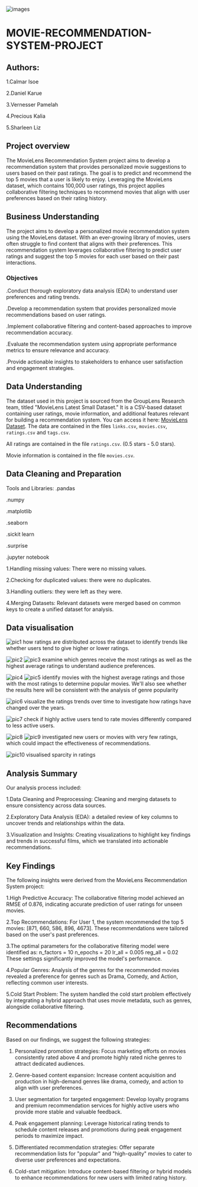 ![images](https://github.com/user-attachments/assets/e5a94c75-f06e-4313-a3d3-f8570e563bb7)
# MOVIE-RECOMMENDATION-SYSTEM-PROJECT
## Authors:
1.Calmar Isoe

2.Daniel Karue

3.Vernesser Pamelah

4.Precious Kalia

5.Sharleen Liz

## Project overview
The MovieLens Recommendation System project aims to develop a recommendation system that provides personalized movie suggestions to users based on their past ratings. The goal is to predict and recommend the top 5 movies that a user is likely to enjoy. Leveraging the MovieLens dataset, which contains 100,000 user ratings, this project applies collaborative filtering techniques to recommend movies that align with user preferences based on their rating history.

## Business Understanding
The project aims to develop a personalized movie recommendation system using the MovieLens dataset. With an ever-growing library of movies, users often struggle to find content that aligns with their preferences. This recommendation system leverages collaborative filtering to predict user ratings and suggest the top 5 movies for each user based on their past interactions.

  ### Objectives

   .Conduct thorough exploratory data analysis (EDA) to understand user preferences and rating trends.

   .Develop a recommendation system that provides personalized movie recommendations based on user ratings.

   .Implement collaborative filtering and content-based approaches to improve recommendation accuracy.

   .Evaluate the recommendation system using appropriate performance metrics to ensure relevance and accuracy.

   .Provide actionable insights to stakeholders to enhance user satisfaction and engagement strategies.
   
## Data Understanding
The dataset used in this project is sourced from the GroupLens Research team, titled "MovieLens Latest Small Dataset." It is a CSV-based dataset containing user ratings, movie information, and additional features relevant for building a recommendation system. You can access it here: [MovieLens Dataset](https://grouplens.org/datasets/movielens/latest/).
The data are contained in the files `links.csv`, `movies.csv`, `ratings.csv` and `tags.csv`.

All ratings are contained in the file `ratings.csv`. (0.5 stars - 5.0 stars).

Movie information is contained in the file `movies.csv`. 

## Data Cleaning and Preparation
Tools and Libraries:
   .pandas
   
   .numpy
   
   .matplotlib
   
   .seaborn
   
   .sickit learn
   
   .surprise
   
   .jupyter notebook
   

   1.Handling missing values: There were no missing values.
   
   2.Checking for duplicated values: there were no duplicates.
   
   3.Handling outliers: they were left as they were.
   
   4.Merging Datasets: Relevant datasets were merged based on common keys to create a unified dataset for analysis.

   ## Data visualisation

   ![pic1](https://github.com/user-attachments/assets/31ecfa55-02f9-4969-8eaa-8a4e11cb8c41) 
   how ratings are distributed across the dataset to identify trends like whether users tend to give higher or lower ratings.
   

   ![pic2](https://github.com/user-attachments/assets/608e7128-32d1-429b-aad2-48403e03ed12)
   ![pic3](https://github.com/user-attachments/assets/b8a685e8-86ee-49e8-ae24-81d1102af53e)
   examine which genres receive the most ratings as well as the highest average ratings to understand audience preferences.


   ![pic4](https://github.com/user-attachments/assets/11985307-a33e-409f-b67e-7e17d6f31f49)
   ![pic5](https://github.com/user-attachments/assets/f1b66f5e-14e8-41b1-a17b-e9fd0590856b)
   identify movies with the highest average ratings and those with the most ratings to determine popular movies. We'll also see whether the results here will be consistent with the 
   analysis of genre popularity


   ![pic6](https://github.com/user-attachments/assets/a3b41fc0-d795-499b-9db1-0c38a838ba8d)
   visualize the ratings trends over time to investigate how ratings have changed over the years.


   ![pic7](https://github.com/user-attachments/assets/90fbdb05-52d0-476b-8555-9e73a5a36997)
   check if highly active users tend to rate movies differently compared to less active users.


   ![pic8](https://github.com/user-attachments/assets/7db7fa85-d7f8-4348-80b4-bb45a7f17b0e)
   ![pic9](https://github.com/user-attachments/assets/e4750bad-0063-4614-a45a-c59ad56e7e16)
   investigated new users or movies with very few ratings, which could impact the effectiveness of recommendations.


   ![pic10](https://github.com/user-attachments/assets/0269f703-0232-4a0f-afaf-1234908cb335)
   visualised sparcity in ratings

   ## Analysis Summary
   Our analysis process included:

   1.Data Cleaning and Preprocessing: Cleaning and merging datasets to ensure consistency across data sources.

   2.Exploratory Data Analysis (EDA): a detailed review of key columns to uncover trends and relationships within the data.

   3.Visualization and Insights: Creating visualizations to highlight key findings and trends in successful films, which we translated into actionable recommendations.

   ## Key Findings
   The following insights were derived from the MovieLens Recommendation System project:

   1.High Predictive Accuracy: The collaborative filtering model achieved an RMSE of 0.876, indicating accurate prediction of user ratings for unseen movies.

   2.Top Recommendations: For User 1, the system recommended the top 5 movies: [871, 660, 586, 896, 4673]. These recommendations were tailored based on the user's past preferences.

   3.The optimal parameters for the collaborative filtering model were identified as:
      n_factors = 10
      n_epochs = 20
      lr_all = 0.005
      reg_all = 0.02
      These settings significantly improved the model's performance.
      
   4.Popular Genres: Analysis of the genres for the recommended movies revealed a preference for genres such as Drama, Comedy, and Action, reflecting common user interests.
   
   5.Cold Start Problem: The system handled the cold start problem effectively by integrating a hybrid approach that uses movie metadata, such as genres, alongside collaborative 
    filtering.

## Recommendations 
Based on our findings, we suggest the following strategies:

1. Personalized promotion strategies:
Focus marketing efforts on movies consistently rated above 4 and promote highly rated niche genres to attract dedicated audiences.

2. Genre-based content expansion:
Increase content acquisition and production in high-demand genres like drama, comedy, and action to align with user preferences.

3. User segmentation for targeted engagement:
Develop loyalty programs and premium recommendation services for highly active users who provide more stable and valuable feedback.

4. Peak engagement planning:
Leverage historical rating trends to schedule content releases and promotions during peak engagement periods to maximize impact.

5. Differentiated recommendation strategies:
Offer separate recommendation lists for "popular" and "high-quality" movies to cater to diverse user preferences and expectations.

6. Cold-start mitigation:
Introduce content-based filtering or hybrid models to enhance recommendations for new users with limited rating history.

       









   



   

   
   

